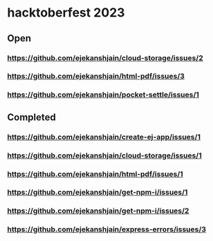 # hacktoberfest 2023

## Open

### https://github.com/ejekanshjain/cloud-storage/issues/2

### https://github.com/ejekanshjain/html-pdf/issues/3

### https://github.com/ejekanshjain/pocket-settle/issues/1

## Completed

### https://github.com/ejekanshjain/create-ej-app/issues/1

### https://github.com/ejekanshjain/cloud-storage/issues/1

### https://github.com/ejekanshjain/html-pdf/issues/1

### https://github.com/ejekanshjain/get-npm-i/issues/1

### https://github.com/ejekanshjain/get-npm-i/issues/2

### https://github.com/ejekanshjain/express-errors/issues/3
